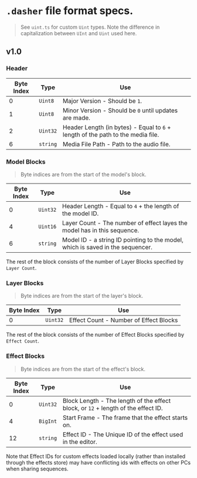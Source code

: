 # `.dasher` file format specs.

> See `uint.ts` for custom `Uint` types. Note the difference in capitalization between `UInt` and `Uint` used here.

## v1.0

### Header

| Byte Index | Type     | Use                                                                             |
| ---------- | -------- | ------------------------------------------------------------------------------- |
| 0          | `Uint8`  | Major Version - Should be `1`.                                                  |
| 1          | `Uint8`  | Minor Version - Should be `0` until updates are made.                           |
| 2          | `Uint32` | Header Length (in bytes) - Equal to `6` + length of the path to the media file. |
| 6          | `string` | Media File Path - Path to the audio file.                                       |

### Model Blocks

> Byte indices are from the start of the model's block.

| Byte Index | Type     | Use                                                                            |
| ---------- | -------- | ------------------------------------------------------------------------------ |
| 0          | `Uint32` | Header Length - Equal to `4` + the length of the model ID.                     |
| 4          | `Uint16` | Layer Count - The number of effect layes the model has in this sequence.       |
| 6          | `string` | Model ID - a string ID pointing to the model, which is saved in the sequencer. |

The rest of the block consists of the number of Layer Blocks specified by `Layer Count`.

### Layer Blocks

> Byte indices are from the start of the layer's block.

| Byte Index | Type     | Use                                    |
| ---------- | -------- | -------------------------------------- |
| 0          | `Uint32` | Effect Count - Number of Effect Blocks |

The rest of the block consists of the number of Effect Blocks specified by `Effect Count`.

### Effect Blocks

> Byte indices are from the start of the effect's block.

| Byte Index | Type     | Use                                                                               |
| ---------- | -------- | --------------------------------------------------------------------------------- |
| 0          | `Uint32` | Block Length - The length of the effect block, or `12` + length of the effect ID. |
| 4          | `BigInt` | Start Frame - The frame that the effect starts on.                                |
| 12         | `string` | Effect ID - The Unique ID of the effect used in the editor.                       |

Note that Effect IDs for custom effects loaded locally (rather than installed through the effects store) may have conflicting ids with effects on other PCs when sharing sequences.
